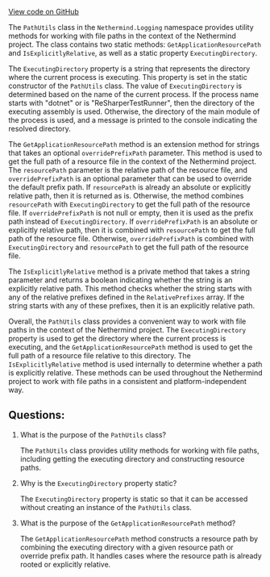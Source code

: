 [View code on GitHub](https://github.com/nethermindeth/nethermind/Nethermind.Logging/PathUtils.cs)

The `PathUtils` class in the `Nethermind.Logging` namespace provides utility methods for working with file paths in the context of the Nethermind project. The class contains two static methods: `GetApplicationResourcePath` and `IsExplicitlyRelative`, as well as a static property `ExecutingDirectory`.

The `ExecutingDirectory` property is a string that represents the directory where the current process is executing. This property is set in the static constructor of the `PathUtils` class. The value of `ExecutingDirectory` is determined based on the name of the current process. If the process name starts with "dotnet" or is "ReSharperTestRunner", then the directory of the executing assembly is used. Otherwise, the directory of the main module of the process is used, and a message is printed to the console indicating the resolved directory.

The `GetApplicationResourcePath` method is an extension method for strings that takes an optional `overridePrefixPath` parameter. This method is used to get the full path of a resource file in the context of the Nethermind project. The `resourcePath` parameter is the relative path of the resource file, and `overridePrefixPath` is an optional parameter that can be used to override the default prefix path. If `resourcePath` is already an absolute or explicitly relative path, then it is returned as is. Otherwise, the method combines `resourcePath` with `ExecutingDirectory` to get the full path of the resource file. If `overridePrefixPath` is not null or empty, then it is used as the prefix path instead of `ExecutingDirectory`. If `overridePrefixPath` is an absolute or explicitly relative path, then it is combined with `resourcePath` to get the full path of the resource file. Otherwise, `overridePrefixPath` is combined with `ExecutingDirectory` and `resourcePath` to get the full path of the resource file.

The `IsExplicitlyRelative` method is a private method that takes a string parameter and returns a boolean indicating whether the string is an explicitly relative path. This method checks whether the string starts with any of the relative prefixes defined in the `RelativePrefixes` array. If the string starts with any of these prefixes, then it is an explicitly relative path.

Overall, the `PathUtils` class provides a convenient way to work with file paths in the context of the Nethermind project. The `ExecutingDirectory` property is used to get the directory where the current process is executing, and the `GetApplicationResourcePath` method is used to get the full path of a resource file relative to this directory. The `IsExplicitlyRelative` method is used internally to determine whether a path is explicitly relative. These methods can be used throughout the Nethermind project to work with file paths in a consistent and platform-independent way.
## Questions: 
 1. What is the purpose of the `PathUtils` class?
    
    The `PathUtils` class provides utility methods for working with file paths, including getting the executing directory and constructing resource paths.

2. Why is the `ExecutingDirectory` property static?
    
    The `ExecutingDirectory` property is static so that it can be accessed without creating an instance of the `PathUtils` class.

3. What is the purpose of the `GetApplicationResourcePath` method?
    
    The `GetApplicationResourcePath` method constructs a resource path by combining the executing directory with a given resource path or override prefix path. It handles cases where the resource path is already rooted or explicitly relative.